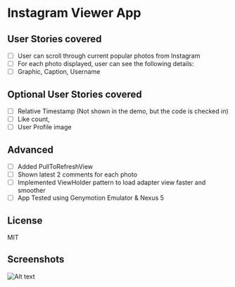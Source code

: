 Instagram Viewer App
====================

User Stories covered
--------------------
- [ ] User can scroll through current popular photos from Instagram
- [ ] For each photo displayed, user can see the following details:
- [ ] Graphic, Caption, Username

Optional User Stories covered
-----------------------------
- [ ] Relative Timestamp (Not shown in the demo, but the code is checked in)
- [ ] Like count, 
- [ ] User Profile image

Advanced
--------
- [ ] Added PullToRefreshView
- [ ] Shown latest 2 comments for each photo 
- [ ] Implemented ViewHolder pattern to load adapter view faster and smoother
- [ ] App Tested using Genymotion Emulator & Nexus 5

License
-------
MIT

Screenshots
-----------
![Alt text](insta_viewer.gif?raw=true)

